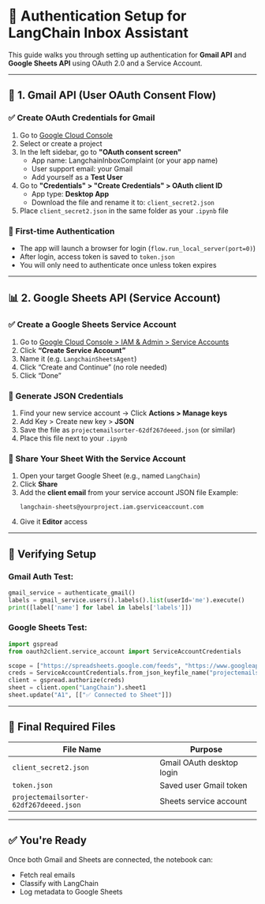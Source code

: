
# 🔐 Authentication Setup for LangChain Inbox Assistant

This guide walks you through setting up authentication for **Gmail API** and **Google Sheets API** using OAuth 2.0 and a Service Account.

---

## 📩 1. Gmail API (User OAuth Consent Flow)

### ✅ Create OAuth Credentials for Gmail

1. Go to [Google Cloud Console](https://console.cloud.google.com/apis/credentials)
2. Select or create a project
3. In the left sidebar, go to **"OAuth consent screen"**
   - App name: LangchainInboxComplaint (or your app name)
   - User support email: your Gmail
   - Add yourself as a **Test User**
4. Go to **"Credentials" > "Create Credentials" > OAuth client ID**
   - App type: **Desktop App**
   - Download the file and rename it to: `client_secret2.json`
5. Place `client_secret2.json` in the same folder as your `.ipynb` file

### 🧪 First-time Authentication

- The app will launch a browser for login (`flow.run_local_server(port=0)`)
- After login, access token is saved to `token.json`
- You will only need to authenticate once unless token expires

---

## 📊 2. Google Sheets API (Service Account)

### ✅ Create a Google Sheets Service Account

1. Go to [Google Cloud Console > IAM & Admin > Service Accounts](https://console.cloud.google.com/iam-admin/serviceaccounts)
2. Click **“Create Service Account”**
3. Name it (e.g. `LangchainSheetsAgent`)
4. Click “Create and Continue” (no role needed)
5. Click “Done”

### 🔑 Generate JSON Credentials

1. Find your new service account → Click **Actions > Manage keys**
2. Add Key > Create new key > **JSON**
3. Save the file as `projectemailsorter-62df267deeed.json` (or similar)
4. Place this file next to your `.ipynb`

### 📝 Share Your Sheet With the Service Account

1. Open your target Google Sheet (e.g., named `LangChain`)
2. Click **Share**
3. Add the **client email** from your service account JSON file
   Example:
   ```text
   langchain-sheets@yourproject.iam.gserviceaccount.com
   ```
4. Give it **Editor** access

---

## 🧪 Verifying Setup

### Gmail Auth Test:
```python
gmail_service = authenticate_gmail()
labels = gmail_service.users().labels().list(userId='me').execute()
print([label['name'] for label in labels['labels']])
```

### Google Sheets Test:
```python
import gspread
from oauth2client.service_account import ServiceAccountCredentials

scope = ["https://spreadsheets.google.com/feeds", "https://www.googleapis.com/auth/drive"]
creds = ServiceAccountCredentials.from_json_keyfile_name("projectemailsorter-62df267deeed.json", scope)
client = gspread.authorize(creds)
sheet = client.open("LangChain").sheet1
sheet.update("A1", [["✅ Connected to Sheet"]])
```

---

## 📁 Final Required Files

| File Name                           | Purpose                  |
|------------------------------------|---------------------------|
| `client_secret2.json`              | Gmail OAuth desktop login |
| `token.json`                       | Saved user Gmail token    |
| `projectemailsorter-62df267deeed.json` | Sheets service account     |

---

## ✅ You're Ready

Once both Gmail and Sheets are connected, the notebook can:
- Fetch real emails
- Classify with LangChain
- Log metadata to Google Sheets

